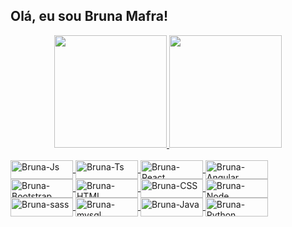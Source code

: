 ## Olá, eu sou Bruna Mafra!
<div align="center">
  <a href="https://github.com/BMafra">
  <img height="180em" src="https://github-readme-stats.vercel.app/api?username=DiegoPlaninscheck&show_icons=true&theme=dracula&include_all_commits=true&count_private=true"/>
  <img height="180em" src="https://github-readme-stats.vercel.app/api/top-langs/?username=BMafra&layout=compact&langs_count=7&theme=dracula"/>
</div>
<div style="display: inline_block"><br>
  <img align="center" alt="Bruna-Js" height="30" width="100" src="https://img.shields.io/badge/JavaScript-323330?style=for-the-badge&logo=javascript&logoColor=F7DF1E"/>
  <img align="center" alt="Bruna-Ts" height="30" width="100" src="https://img.shields.io/badge/TypeScript-007ACC?style=for-the-badge&logo=typescript&logoColor=white"/>
  <img align="center" alt="Bruna-React" height="30" width="100" src="https://img.shields.io/badge/React-20232A?style=for-the-badge&logo=react&logoColor=61DAFB"/>
  <img align="center" alt="Bruna-Angular" height="30" width="100" src="https://img.shields.io/badge/Angular-DD0031?style=for-the-badge&logo=angular&logoColor=white"/>
  <img align="center" alt="Bruna-Bootstrap" height="30" width="100" src="https://img.shields.io/badge/Bootstrap-563D7C?style=for-the-badge&logo=bootstrap&logoColor=white"/>
  <img align="center" alt="Bruna-HTML" height="30" width="100" src="https://img.shields.io/badge/HTML5-E34F26?style=for-the-badge&logo=html5&logoColor=white"/>
  <img align="center" alt="Bruna-CSS" height="30" width="100" src="https://img.shields.io/badge/CSS3-1572B6?style=for-the-badge&logo=css3&logoColor=white"/>
  <img align="center" alt="Bruna-Node" height="30" width="100" src="https://img.shields.io/badge/Node.js-43853D?style=for-the-badge&logo=node.js&logoColor=white" />
  <img align="center" alt="Bruna-sass" height="30" width="100" src="https://img.shields.io/badge/Sass-CC6699?style=for-the-badge&logo=sass&logoColor=white" />
  <img align="center" alt="Bruna-mysql" height="30" width="100" src="https://img.shields.io/badge/MySQL-00000F?style=for-the-badge&logo=mysql&logoColor=white" />
  <img align="center" alt="Bruna-Java" height="30" width="100" src="https://img.shields.io/badge/Java-ED8B00?style=for-the-badge&logo=java&logoColor=white" />
  <img align="center" alt="Bruna-Python" height="30" width="100" src="https://img.shields.io/badge/Python-14354C?style=for-the-badge&logo=python&logoColor=white" />
</div>
